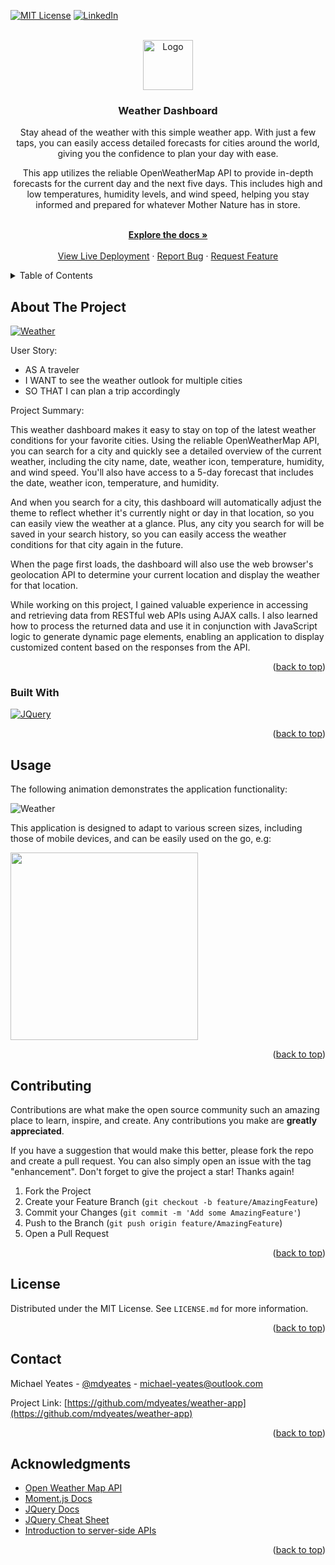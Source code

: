 <a name="readme-top"></a>

[![MIT License][license-shield]][license-url]
[![LinkedIn][linkedin-shield]][linkedin-url]

<!-- PROJECT LOGO -->
<br />
<div align="center">
  <a href="https://github.com/mdyeates/weather-app">
    <img src="assets/icons/sunrise.png" alt="Logo" width="80" height="80">
  </a>

<h3 align="center">Weather Dashboard</h3>

  <p align="center">
  Stay ahead of the weather with this simple weather app. With just a few taps, you can easily access detailed forecasts for cities around the world, giving you the confidence to plan your day with ease.

This app utilizes the reliable OpenWeatherMap API to provide in-depth forecasts for the current day and the next five days. This includes high and low temperatures, humidity levels, and wind speed, helping you stay informed and prepared for whatever Mother Nature has in store.

<br />
<a href="https://github.com/mdyeates/weather-app"><strong>Explore the docs »</strong></a>
<br />
<br />
<a href="https://mdyeates.github.io/weather-app/">View Live Deployment</a>
·
<a href="https://github.com/mdyeates/weather-app/issues">Report Bug</a>
·
<a href="https://github.com/mdyeates/weather-app/issues">Request Feature</a>

  </p>
</div>

<!-- TABLE OF CONTENTS -->
<details>
  <summary>Table of Contents</summary>
  <ol>
    <li>
      <a href="#about-the-project">About The Project</a>
      <ul>
        <li><a href="#built-with">Built With</a></li>
      </ul>
    </li>
        <li><a href="#usage">Usage</a></li>
    <li><a href="#contributing">Contributing</a></li>
    <li><a href="#license">License</a></li>
    <li><a href="#contact">Contact</a></li>
    <li><a href="#acknowledgments">Acknowledgments</a></li>
  </ol>
</details>

<!-- ABOUT THE PROJECT -->

## About The Project

[![Weather][product-screenshot]](https://mdyeates.github.io/weather-app/)

User Story:

- AS A traveler
- I WANT to see the weather outlook for multiple cities
- SO THAT I can plan a trip accordingly

Project Summary:

This weather dashboard makes it easy to stay on top of the latest weather conditions for your favorite cities. Using the reliable OpenWeatherMap API, you can search for a city and quickly see a detailed overview of the current weather, including the city name, date, weather icon, temperature, humidity, and wind speed. You'll also have access to a 5-day forecast that includes the date, weather icon, temperature, and humidity.

And when you search for a city, this dashboard will automatically adjust the theme to reflect whether it's currently night or day in that location, so you can easily view the weather at a glance. Plus, any city you search for will be saved in your search history, so you can easily access the weather conditions for that city again in the future.

When the page first loads, the dashboard will also use the web browser's geolocation API to determine your current location and display the weather for that location.

While working on this project, I gained valuable experience in accessing and retrieving data from RESTful web APIs using AJAX calls. I also learned how to process the returned data and use it in conjunction with JavaScript logic to generate dynamic page elements, enabling an application to display customized content based on the responses from the API.

<p align="right">(<a href="#readme-top">back to top</a>)</p>

### Built With

[![JQuery][jquery.com]][jquery-url]

<p align="right">(<a href="#readme-top">back to top</a>)</p>

## Usage

The following animation demonstrates the application functionality:

![Weather](assets/images/usagegif.gif)

This application is designed to adapt to various screen sizes, including those of mobile devices, and can be easily used on the go, e.g:

<img src="assets/images/mobile.png" width="300">

<p align="right">(<a href="#readme-top">back to top</a>)</p>

<!-- CONTRIBUTING -->

## Contributing

Contributions are what make the open source community such an amazing place to learn, inspire, and create. Any contributions you make are **greatly appreciated**.

If you have a suggestion that would make this better, please fork the repo and create a pull request. You can also simply open an issue with the tag "enhancement".
Don't forget to give the project a star! Thanks again!

1. Fork the Project
2. Create your Feature Branch (`git checkout -b feature/AmazingFeature`)
3. Commit your Changes (`git commit -m 'Add some AmazingFeature'`)
4. Push to the Branch (`git push origin feature/AmazingFeature`)
5. Open a Pull Request

<p align="right">(<a href="#readme-top">back to top</a>)</p>

<!-- LICENSE -->

## License

Distributed under the MIT License. See `LICENSE.md` for more information.

<p align="right">(<a href="#readme-top">back to top</a>)</p>

<!-- CONTACT -->

## Contact

Michael Yeates - [@mdyeates](https://twitter.com/mdyeates) - michael-yeates@outlook.com

Project Link: [https://github.com/mdyeates/weather-app](https://github.com/mdyeates/weather-app)

<p align="right">(<a href="#readme-top">back to top</a>)</p>

<!-- ACKNOWLEDGMENTS -->

## Acknowledgments

- [Open Weather Map API](https://openweathermap.org/api)
- [Moment.js Docs](https://momentjs.com/)
- [JQuery Docs](https://jquery.com/)
- [JQuery Cheat Sheet](https://htmlcheatsheet.com/jquery/)
- [Introduction to server-side APIs](https://www.codenewbie.org/blogs/an-intro-to-apis)

<p align="right">(<a href="#readme-top">back to top</a>)</p>

<!-- MARKDOWN LINKS & IMAGES -->

[license-shield]: https://img.shields.io/github/license/mdyeates/weather-app.svg?style=for-the-badge
[license-url]: https://github.com/mdyeates/weather-app/blob/main/LICENSE
[linkedin-shield]: https://img.shields.io/badge/-LinkedIn-black.svg?style=for-the-badge&logo=linkedin&colorB=555
[linkedin-url]: https://linkedin.com/in/mdyeates
[product-screenshot]: assets/images/screenshot.png
[jquery.com]: https://img.shields.io/badge/jQuery-0769AD?style=for-the-badge&logo=jquery&logoColor=white
[jquery-url]: https://jquery.com

